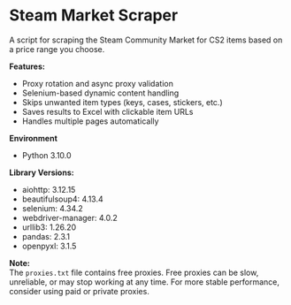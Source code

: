 # Steam Market Scraper

A script for scraping the Steam Community Market for CS2 items based on a price range you choose.

**Features:**
- Proxy rotation and async proxy validation
- Selenium-based dynamic content handling
- Skips unwanted item types (keys, cases, stickers, etc.)
- Saves results to Excel with clickable item URLs
- Handles multiple pages automatically

**Environment**
- Python 3.10.0

**Library Versions:**
- aiohttp: 3.12.15
- beautifulsoup4: 4.13.4
- selenium: 4.34.2
- webdriver-manager: 4.0.2
- urllib3: 1.26.20
- pandas: 2.3.1
- openpyxl: 3.1.5

**Note:**  
The `proxies.txt` file contains free proxies. Free proxies can be slow, unreliable, or may stop working at any time. For more stable performance, consider using paid or private proxies.

